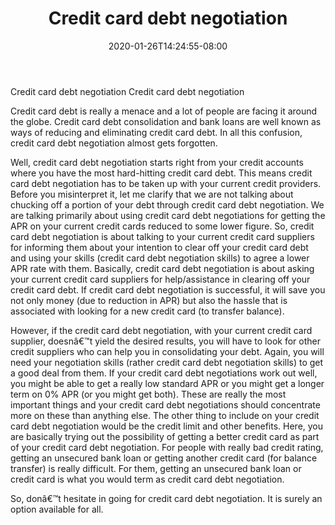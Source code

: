﻿---
title: "Credit card debt negotiation"
date: 2020-01-26T14:24:55-08:00
description: "Credit_Card_Debt Tips for Web Success"
featured_image: "/images/Credit_Card_Debt.jpg"
tags: ["Credit Card Debt"]
---

Credit card debt negotiation
Credit card debt negotiation

Credit card debt is really a menace and a lot of people are facing it around the globe. Credit card debt consolidation and bank loans are well known as ways of reducing and eliminating credit card debt. In all this confusion, credit card debt negotiation almost gets forgotten. 

Well, credit card debt negotiation starts right from your credit accounts where you have the most hard-hitting credit card debt. This means credit card debt negotiation has to be taken up with your current credit providers. Before you misinterpret it, let me clarify that we are not talking about chucking off a portion of your debt through credit card debt negotiation. We are talking primarily about using credit card debt negotiations for getting the APR on your current credit cards reduced to some lower figure. So, credit card debt negotiation is about talking to your current credit card suppliers for informing them about your intention to clear off your credit card debt and using your skills (credit card debt negotiation skills) to agree a lower APR rate with them. Basically, credit card debt negotiation is about asking your current credit card suppliers for help/assistance in clearing off your credit card debt. If credit card debt negotiation is successful, it will save you not only money (due to reduction in APR) but also the hassle that is associated with looking for a new credit card (to transfer balance). 

However, if the credit card debt negotiation, with your current credit card supplier, doesnâ€™t yield the desired results, you will have to look for other credit suppliers who can help you in consolidating your debt. Again, you will need your negotiation skills (rather credit card debt negotiation skills) to get a good deal from them. If your credit card debt negotiations work out well, you might be able to get a really low standard APR or you might get a longer term on 0% APR (or you might get both). These are really the most important things and your credit card debt negotiations should concentrate more on these than anything else. The other thing to include on your credit card debt negotiation would be the credit limit and other benefits. Here, you are basically trying out the possibility of getting a better credit card as part of your credit card debt negotiation. For people with really bad credit rating, getting an unsecured bank loan or getting another credit card (for balance transfer) is really difficult. For them, getting an unsecured bank loan or credit card is what you would term as credit card debt negotiation.

So, donâ€™t hesitate in going for credit card debt negotiation. It is surely an option available for all.
 

